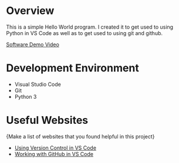 # Overview
This is a simple Hello World program. I created it to get used to using Python in VS Code as well as to get used to using git and github.

[Software Demo Video](https://youtu.be/KlyVqmsDpIk)

# Development Environment

* Visual Studio Code
* Git
* Python 3



# Useful Websites

{Make a list of websites that you found helpful in this project}
* [Using Version Control in VS Code](https://code.visualstudio.com/docs/editor/versioncontrol)
* [Working with GitHub in VS Code](https://code.visualstudio.com/docs/editor/github)

